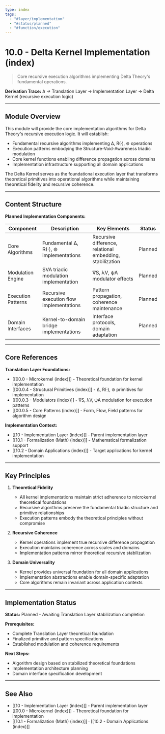 ```yaml
---
type: index
tags:
  - "#layer/implementation"
  - "#status/planned"
  - "#function/execution"
---
```


# 10.0 - Delta Kernel Implementation (index)

> Core recursive execution algorithms implementing Delta Theory's fundamental operations.

**Derivation Trace:** ∆ → Translation Layer → Implementation Layer → Delta Kernel (recursive execution logic)

---

## Module Overview

This module will provide the core implementation algorithms for Delta Theory's recursive execution logic. It will establish:
- Fundamental recursive algorithms implementing ∆, R(·), ⊚ operations
- Execution patterns embodying the Structure-Void-Awareness triadic modulation
- Core kernel functions enabling difference propagation across domains
- Implementation infrastructure supporting all domain applications

The Delta Kernel serves as the foundational execution layer that transforms theoretical primitives into operational algorithms while maintaining theoretical fidelity and recursive coherence.

---

## Content Structure

**Planned Implementation Components:**

| Component | Description | Key Elements | Status |
|-----------|-------------|--------------|--------|
| Core Algorithms | Fundamental ∆, R(·), ⊚ implementations | Recursive difference, relational embedding, stabilization | Planned |
| Modulation Engine | SVA triadic modulation implementation | ∇S, λV, ψA modulator effects | Planned |
| Execution Patterns | Recursive execution flow implementations | Pattern propagation, coherence maintenance | Planned |
| Domain Interfaces | Kernel-to-domain bridge implementations | Interface protocols, domain adaptation | Planned |

---

## Core References

**Translation Layer Foundations:**
- [[00.0 - Microkernel (index)]] - Theoretical foundation for kernel implementation
- [[00.0.4 - Structural Primitives (index)]] - ∆, R(·), ⊚ primitives for implementation
- [[00.0.3 - Modulators (index)]] - ∇S, λV, ψA modulation for execution patterns
- [[00.0.5 - Core Patterns (index)]] - Form, Flow, Field patterns for algorithm design

**Implementation Context:**
- [[10 - Implementation Layer (index)]] - Parent implementation layer
- [[10.1 - Formalization (Math) (index)]] - Mathematical formalization support
- [[10.2 - Domain Applications (index)]] - Target applications for kernel implementation

---

## Key Principles

1. **Theoretical Fidelity**
   - All kernel implementations maintain strict adherence to microkernel theoretical foundations
   - Recursive algorithms preserve the fundamental triadic structure and primitive relationships
   - Execution patterns embody the theoretical principles without compromise

2. **Recursive Coherence**
   - Kernel operations implement true recursive difference propagation
   - Execution maintains coherence across scales and domains
   - Implementation patterns mirror theoretical recursive stabilization

3. **Domain Universality**
   - Kernel provides universal foundation for all domain applications
   - Implementation abstractions enable domain-specific adaptation
   - Core algorithms remain invariant across application contexts

---

## Implementation Status

**Status:** Planned - Awaiting Translation Layer stabilization completion

**Prerequisites:**
- Complete Translation Layer theoretical foundation
- Finalized primitive and pattern specifications
- Established modulation and coherence requirements

**Next Steps:**
- Algorithm design based on stabilized theoretical foundations
- Implementation architecture planning
- Domain interface specification development

---

## See Also

- [[10 - Implementation Layer (index)]] - Parent implementation layer
- [[00.0 - Microkernel (index)]] - Theoretical foundation for implementation
- [[10.1 - Formalization (Math) (index)]] · [[10.2 - Domain Applications (index)]]
